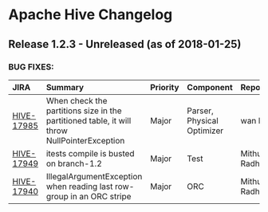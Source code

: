 
<!---
# Licensed to the Apache Software Foundation (ASF) under one
# or more contributor license agreements.  See the NOTICE file
# distributed with this work for additional information
# regarding copyright ownership.  The ASF licenses this file
# to you under the Apache License, Version 2.0 (the
# "License"); you may not use this file except in compliance
# with the License.  You may obtain a copy of the License at
#
#     http://www.apache.org/licenses/LICENSE-2.0
#
# Unless required by applicable law or agreed to in writing, software
# distributed under the License is distributed on an "AS IS" BASIS,
# WITHOUT WARRANTIES OR CONDITIONS OF ANY KIND, either express or implied.
# See the License for the specific language governing permissions and
# limitations under the License.
-->
# Apache Hive Changelog

## Release 1.2.3 - Unreleased (as of 2018-01-25)



### BUG FIXES:

| JIRA | Summary | Priority | Component | Reporter | Contributor |
|:---- |:---- | :--- |:---- |:---- |:---- |
| [HIVE-17985](https://issues.apache.org/jira/browse/HIVE-17985) | When check the partitions size in the partitioned table, it will throw  NullPointerException |  Major | Parser, Physical Optimizer | wan kun | wan kun |
| [HIVE-17949](https://issues.apache.org/jira/browse/HIVE-17949) | itests compile is busted on branch-1.2 |  Major | Test | Mithun Radhakrishnan | Mithun Radhakrishnan |
| [HIVE-17940](https://issues.apache.org/jira/browse/HIVE-17940) | IllegalArgumentException when reading last row-group in an ORC stripe |  Major | ORC | Mithun Radhakrishnan | Chris Drome |


